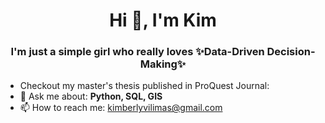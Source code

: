 # <div align="center">Hi 👋, I'm Kim</div>

### <div align="center">I'm just a simple girl who really loves ✨Data-Driven Decision-Making✨</div> 

- Checkout my master's thesis published in ProQuest Journal: 
- 💬 Ask me about: **Python, SQL, GIS** 
- 📫 How to reach me: kimberlyvilimas@gmail.com

